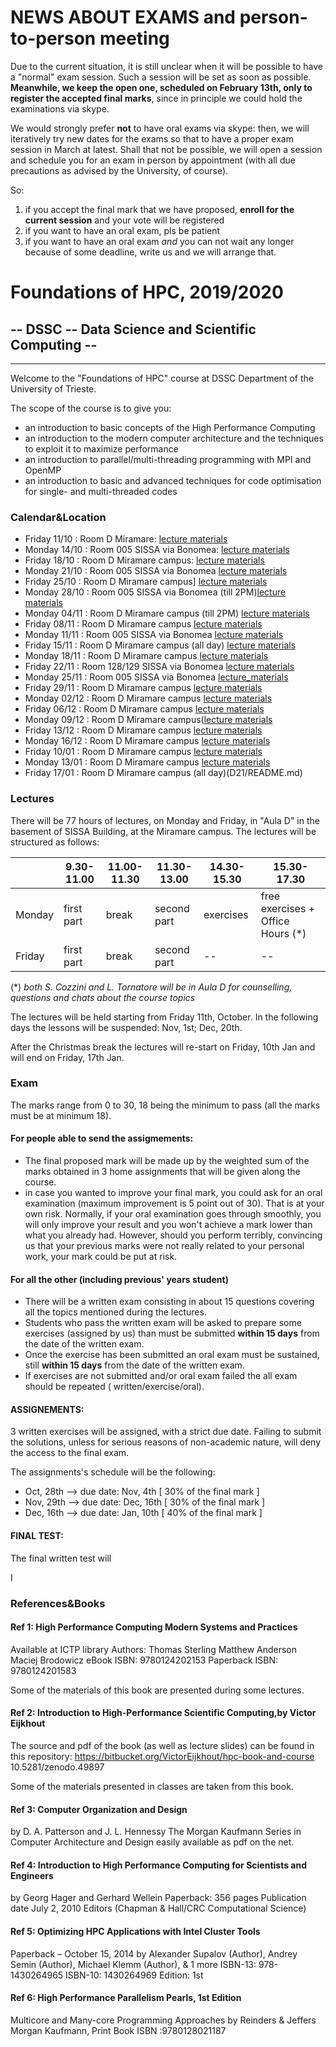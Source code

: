 # <div class="text-red">  NEWS ABOUT EXAMS and person-to-person meeting 

Due to the current situation, it is still unclear when it will be possible to have a "normal" exam session.
Such a session will be set as soon as possible. **Meanwhile, we keep the open one, scheduled on February 13th, only to register the accepted final marks**, since in principle we could hold the examinations via skype.

We would strongly prefer **not** to have oral exams via skype: then, we will iteratively try new dates for the exams so that to have a proper exam session in March at latest.
Shall that not be possible, we will open a session and schedule you for an exam in person by appointment (with all due precautions as advised by the University, of course).

So:
1. if you accept the final mark that we have proposed, **enroll for the current session** and your vote will be registered
2. if you want to have an oral exam, pls be patient
3. if you want to have an oral exam *and* you can not wait any longer because of some deadline, write us and we will arrange that.


</div>


# Foundations of HPC, 2019/2020

## -- DSSC -- Data Science and Scientific Computing --

------



Welcome to the "Foundations of HPC" course at DSSC Department of the University of Trieste.

The scope of the course is to give you:

- an introduction to basic concepts of the High Performance Computing
- an introduction to the modern computer architecture and the techniques to exploit it to maximize performance
- an introduction to parallel/multi-threading programming with MPI and OpenMP
- an introduction to basic and advanced techniques for code optimisation for single- and multi-threaded codes

### Calendar&Location

 - Friday 11/10 : Room D Miramare: [ lecture materials](D_1011/README.md)
 - Monday 14/10 : Room 005 SISSA via Bonomea: [lecture materials](D_1014/README.md)
 - Friday 18/10 : Room D Miramare campus:  [ lecture materials](D_1018/README.md) 
 - Monday 21/10 : Room 005 SISSA via Bonomea [lecture materials](D_1021/README.md) 
 - Friday 25/10 : Room D Miramare campus] [lecture materials](D_1025/README.md) 
 - Monday 28/10 : Room 005 SISSA via Bonomea (till 2PM)[lecture materials](D_1028/README.md)
 - Monday 04/11 : Room D Miramare campus (till 2PM) [lecture materials](D_1104/README.md)
 - Friday 08/11 : Room D Miramare campus   [lecture materials](D_1108/README.md)
 - Monday 11/11 : Room 005 SISSA via Bonomea [lecture materials](D_1111/README.md) 
 - Friday 15/11 : Room D Miramare campus  (all day) [lecture materials](D_1115/README.md)
 - Monday 18/11 : Room D Miramare campus [lecture materials](D_1118/README.md)
 - Friday 22/11 : Room 128/129 SISSA via Bonomea [lecture materials](D_1122/README.md)
 - Monday 25/11 : Room 005 SISSA via Bonomea [lecture_materials](D_1125/README.md)
 - Friday 29/11 : Room D Miramare campus [lecture materials](D_1129/README.md)
 - Monday 02/12 : Room D Miramare campus [lecture materials](D_1202/README.md)
 - Friday 06/12 : Room D Miramare campus [lecture materials](D_1206/README.md)
 - Monday 09/12 : Room D Miramare campus([lecture materials](D_1209/README.md)
 - Friday 13/12 : Room D Miramare campus [lecture materials](D_1213/README.md)
 - Monday 16/12 : Room D Miramare campus [lecture materials](D_1216/README.md)
 - Friday 10/01 : Room D Miramare campus [lecture materials](D_0110/README.md)
 - Monday 13/01 : Room D Miramare campus [lecture materials](D_0110/README.md)
 - Friday 17/01 : Room D Miramare campus (all day)(D21/README.md)


### Lectures

There will be 77 hours of lectures, on Monday and Friday, in "Aula D" in the basement of SISSA Building, at the Miramare campus.
The lectures will be structured as follows:

|        | 9.30-11.00 | 11.00-11.30 | 11.30-13.00 | 14.30-15.30 | 15.30-17.30                       |
| ------ | ---------- | ----------- | ----------- | ----------- | --------------------------------- |
| Monday | first part | break       | second part | exercises   | free exercises + Office Hours (*) |
| Friday | first part | break       | second part | --          | --                                |

(*) *both S. Cozzini and L. Tornatore will be in Aula D for counselling, questions and chats about the course topics*

The lectures will be held starting from Friday 11th, October.
In the following days the lessons will be suspended:
Nov, 1st; Dec, 20th. 

After the Christmas break the lectures will re-start on Friday, 10th Jan and will end on Friday, 17th Jan.


### Exam

The marks range from 0 to 30, 18 being the minimum to pass (all the marks must be at minimum 18).

#### For people able to send the assigmements:
 - The final proposed mark will be made up by the weighted sum of the marks obtained in 3 home assignments that will be given along the course.
  - in case you wanted to improve your final mark, you could ask for an oral examination (maximum improvement is 5 point out of 30). That is at your own risk. Normally, if your oral examination goes through smoothly, you will only improve your result and you won't achieve a mark lower than what you already had. However, should you perform terribly, convincing us that your previous marks were not really related to your personal work, your mark could be put at risk.
 
#### For all the other (including previous' years student) 

 - There will be a written exam consisting in about 15 questions covering all the topics mentioned during the lectures. 
 - Students who pass the written exam will be asked to prepare some exercises (assigned by us) than must be submitted **within 15 days** from the date of the written exam. 
 - Once the exercise has been submitted an oral exam must be sustained, still  **within 15 days** from the date of the written exam.
 - If exercises are not submitted and/or oral exam failed the all exam should be repeated ( written/exercise/oral).
  


#### ASSIGNEMENTS:
3 written exercises will be assigned, with a strict due date. Failing to submit the solutions, unless for serious reasons of non-academic nature, will deny the access to the final exam.

The assignments's schedule will be the following:

- Oct, 28th --> due date: Nov, 4th     [ 30% of the final mark ]
- Nov, 29th --> due date: Dec, 16th    [ 30% of the final mark ]
- Dec, 16th --> due date: Jan, 10th    [ 40% of the final mark ]


#### FINAL TEST:
The final written test will 

I


### References&Books

#### Ref 1: High Performance Computing Modern Systems and Practices
Available at ICTP library 
Authors: Thomas Sterling Matthew Anderson Maciej Brodowicz
eBook ISBN: 9780124202153
Paperback ISBN: 9780124201583

Some of the materials of this book are presented during some lectures.

#### Ref 2: Introduction to High-Performance Scientific Computing,by Victor Eijkhout
The source and pdf of the book (as well as lecture slides) can be found in this repository:
https://bitbucket.org/VictorEijkhout/hpc-book-and-course
10.5281/zenodo.49897

Some of the materials presented in classes are taken from this book.

#### Ref 3: Computer Organization and Design
by D. A. Patterson and J. L. Hennessy
The Morgan Kaufmann Series in Computer Architecture and Design
easily available as pdf on the net.

#### Ref 4: Introduction to High Performance Computing for Scientists and Engineers
by Georg Hager and Gerhard Wellein
Paperback: 356 pages
Publication date  July 2, 2010
Editors (Chapman & Hall/CRC Computational Science)


#### Ref 5: Optimizing HPC Applications with Intel Cluster Tools 
Paperback – October 15, 2014
by Alexander Supalov  (Author), Andrey Semin  (Author), Michael Klemm  (Author), & 1 more
ISBN-13: 978-1430264965  ISBN-10: 1430264969  Edition: 1st

#### Ref 6: High Performance Parallelism Pearls, 1st Edition
Multicore and Many-core Programming Approaches
by Reinders   &    Jeffers  
Morgan Kaufmann, Print Book ISBN :9780128021187




